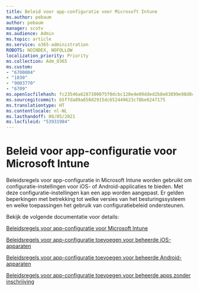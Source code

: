 ```yaml
---
title: Beleid voor app-configuratie voor Microsoft Intune
ms.author: pebaum
author: pebaum
manager: scotv
ms.audience: Admin
ms.topic: article
ms.service: o365-administration
ROBOTS: NOINDEX, NOFOLLOW
localization_priority: Priority
ms.collection: Adm_O365
ms.custom:
- "6700004"
- "1030"
- "9003770"
- "6709"
ms.openlocfilehash: fc23546a6287300075f0dcbc120e4e09dded2b8e03899e98d8c27ff6c94b737e
ms.sourcegitcommit: b5f7da89a650d2915dc652449623c78be6247175
ms.translationtype: HT
ms.contentlocale: nl-NL
ms.lasthandoff: 08/05/2021
ms.locfileid: "53931984"
---
```

# <a name="app-configuration-policies-for-microsoft-intune"></a>Beleid voor app-configuratie voor Microsoft Intune

Beleidsregels voor app-configuratie in Microsoft Intune worden gebruikt om configuratie-instellingen voor iOS- of Android-applicaties te bieden. Met deze configuratie-instellingen kan een app worden aangepast. Er gelden beperkingen met betrekking tot welke versies van het besturingssysteem en welke toepassingen het gebruik van configuratiebeleid ondersteunen.

Bekijk de volgende documentatie voor details:

[Beleidsregels voor app-configuratie voor Microsoft Intune](https://docs.microsoft.com/intune/app-configuration-policies-overview)  

[Beleidsregels voor app-configuratie toevoegen voor beheerde iOS-apparaten](https://docs.microsoft.com/intune/app-configuration-policies-use-ios)  

[Beleidsregels voor app-configuratie toevoegen voor beheerde Android-apparaten](https://docs.microsoft.com/intune/app-configuration-policies-use-android)

[Beleidsregels voor app-configuratie toevoegen voor beheerde apps zonder inschrijving](https://docs.microsoft.com/intune/app-configuration-policies-managed-app)
